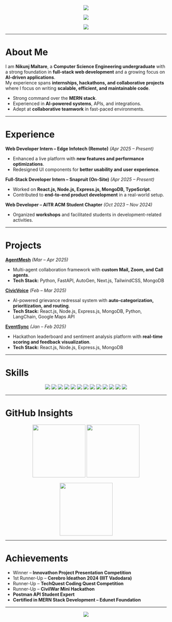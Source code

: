 <!-- HEADER BANNER -->
<p align="center">
  <img src="https://capsule-render.vercel.app/api?type=waving&color=0:1a1a2e,100:16213e&height=220&section=header&text=Nikunj%20Maltare&fontSize=42&fontColor=ffffff&animation=fadeIn&fontAlignY=30&desc=Full%20Stack%20Web%20Developer&descAlignY=55&descAlign=50&descSize=20&descColor=BB86FC"/>
</p>


<!-- SLIDING SUBTITLE -->
<p align="center">
  <a href="https://github.com/NIKUNJMALTARE">
    <img src="https://readme-typing-svg.herokuapp.com?font=Fira+Code&weight=500&size=20&duration=3000&pause=800&color=BB86FC&center=true&vCenter=true&width=650&lines=Full-Stack+Web+Developer;AI+Solutions+Builder;Hackathon+Winner+%26+Innovator;Always+Learning+%7C+Always+Building">
  </a>
</p>

<!-- FOOTER TITLE INSIDE BANNER -->
<p align="center">
  <img src="https://capsule-render.vercel.app/api?type=rect&color=16213e&height=60&section=footer&text=Full%20Stack%20Web%20Developer&fontSize=20&fontColor=BB86FC"/>
</p>



---

# About Me  

I am **Nikunj Maltare**, a **Computer Science Engineering undergraduate** with a strong foundation in **full-stack web development** and a growing focus on **AI-driven applications**.  
My experience spans **internships, hackathons, and collaborative projects** where I focus on writing **scalable, efficient, and maintainable code**.  

- Strong command over the **MERN stack**.  
- Experienced in **AI-powered systems**, APIs, and integrations.  
- Adept at **collaborative teamwork** in fast-paced environments.  

---

# Experience  

**Web Developer Intern – Edge Infotech (Remote)** *(Apr 2025 – Present)*  
- Enhanced a live platform with **new features and performance optimizations**.  
- Redesigned UI components for **better usability and user experience**.  

**Full-Stack Developer Intern – Snapruit (On-Site)** *(Apr 2025 – Present)*  
- Worked on **React.js, Node.js, Express.js, MongoDB, TypeScript**.  
- Contributed to **end-to-end product development** in a real-world setup.  

**Web Developer – AITR ACM Student Chapter** *(Oct 2023 – Nov 2024)*  
- Organized **workshops** and facilitated students in development-related activities.  

---

# Projects  

**[AgentMesh](https://github.com/NIKUNJMALTARE/agentmesh)** *(Mar – Apr 2025)*  
- Multi-agent collaboration framework with **custom Mail, Zoom, and Call agents**.  
- **Tech Stack:** Python, FastAPI, AutoGen, Next.js, TailwindCSS, MongoDB  

**[CivicVoice](https://civicvoice-rosy.vercel.app/)** *(Feb – Mar 2025)*  
- AI-powered grievance redressal system with **auto-categorization, prioritization, and routing**.  
- **Tech Stack:** React.js, Node.js, Express.js, MongoDB, Python, LangChain, Google Maps API  

**[EventSync](https://event-sync-seven.vercel.app/)** *(Jan – Feb 2025)*  
- Hackathon leaderboard and sentiment analysis platform with **real-time scoring and feedback visualization**.  
- **Tech Stack:** React.js, Node.js, Express.js, MongoDB  

---

# Skills  

<p align="center">
  <img src="https://img.shields.io/badge/C-1e1e2e?style=for-the-badge&logo=c&logoColor=white" />
  <img src="https://img.shields.io/badge/C++-252a34?style=for-the-badge&logo=c%2B%2B&logoColor=white" />
  <img src="https://img.shields.io/badge/JavaScript-1e1e2e?style=for-the-badge&logo=javascript&logoColor=F7DF1E" />
  <img src="https://img.shields.io/badge/TypeScript-252a34?style=for-the-badge&logo=typescript&logoColor=3178C6" />
  <img src="https://img.shields.io/badge/React.js-1e1e2e?style=for-the-badge&logo=react&logoColor=61DAFB" />
  <img src="https://img.shields.io/badge/Node.js-252a34?style=for-the-badge&logo=node.js&logoColor=339933" />
  <img src="https://img.shields.io/badge/Express.js-1e1e2e?style=for-the-badge&logo=express&logoColor=white" />
  <img src="https://img.shields.io/badge/MongoDB-252a34?style=for-the-badge&logo=mongodb&logoColor=47A248" />
  <img src="https://img.shields.io/badge/MySQL-1e1e2e?style=for-the-badge&logo=mysql&logoColor=4479A1" />
  <img src="https://img.shields.io/badge/TailwindCSS-252a34?style=for-the-badge&logo=tailwind-css&logoColor=38B2AC" />
  <img src="https://img.shields.io/badge/FastAPI-1e1e2e?style=for-the-badge&logo=fastapi&logoColor=009688" />
  <img src="https://img.shields.io/badge/Git-252a34?style=for-the-badge&logo=git&logoColor=F05032" />
  <img src="https://img.shields.io/badge/Postman-1e1e2e?style=for-the-badge&logo=postman&logoColor=FF6C37" />
</p>
  

---

# GitHub Insights  

<p align="center">
  <img src="https://github-readme-stats.vercel.app/api?username=NIKUNJMALTARE&show_icons=true&theme=github_dark&hide_border=true" height="165"/>
  <img src="https://streak-stats.demolab.com?user=NIKUNJMALTARE&theme=github-dark-blue&hide_border=true" height="165"/>
</p>

<p align="center">
  <img src="https://github-readme-stats.vercel.app/api/top-langs/?username=NIKUNJMALTARE&layout=compact&theme=github_dark&hide_border=true" height="165"/>
</p>

---

# Achievements  

- Winner – **Innovathon Project Presentation Competition**  
- 1st Runner-Up – **Cerebro Ideathon 2024 (IIIT Vadodara)**  
- Runner-Up – **TechQuest Coding Quest Competition**  
- Runner-Up – **CivilWar Mini Hackathon**  
- **Postman API Student Expert**  
- **Certified in MERN Stack Development – Edunet Foundation**  

---

<!-- FOOTER BANNER -->
<p align="center">
  <img src="https://capsule-render.vercel.app/api?type=rect&color=1e1e2e&height=80&section=footer"/>
</p>
